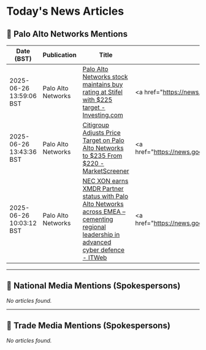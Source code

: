 # Today's News Articles

## 📌 Palo Alto Networks Mentions

| Date (BST) | Publication | Title | Summary |
|------------|-------------|-------|---------|
| 2025-06-26 13:59:06 BST | Palo Alto Networks | [Palo Alto Networks stock maintains buy rating at Stifel with $225 target - Investing.com](https://news.google.com/rss/articles/CBMiywFBVV95cUxOakl5dVdkOFhPd1NfeFE2Y1dNQ2hwOXRjNl9nZTB0dEM3MXlrYWRSQnVTdnRCeVJMX2dqSjNjbEYyLTBIMmdhZ0lUZHVnczQ0YTA5WWtfMlhGYmpLWVoycnF4dXFkblAxYlY1WmhQSlo4dGZKN3hLc0F5R3JXeXQ5Wk9DMEgtbUdJdDNCYkFjRWxIWUJuYVVlUW1lWGZNTlBtcG1mTkxMRTctZWRReGJJZEZTY2lGTW1CZWdkZDZVQUtfYk1Fd0VRU0NqNA?oc=5) | <a href="https://news.google.com/rss/articles/CBMiywFBVV95cUxOakl5dVdkOFhPd1NfeFE2Y1dNQ2hwOXRjNl9nZTB0dEM3MXlrYWRSQnVTdnRCeVJMX2dqSjNjbEYyLTBIMmdhZ0lUZHVnczQ0YTA5WWtfMlhGYmpLWVoycnF4dXFkblAxYlY1WmhQSl... |
| 2025-06-26 13:43:36 BST | Palo Alto Networks | [Citigroup Adjusts Price Target on Palo Alto Networks to $235 From $220 - MarketScreener](https://news.google.com/rss/articles/CBMi7wFBVV95cUxPNnRORm1RRkRUZE1QeUhtV2dTYkhyWm85bUJRLS0yaE9uejh4NnlIVmtaTDFwLU02YnRVT0tsLUEwWnNzOUUtWlZGZDM5dkFRei1EOXp4QzZ4RU0zZ21FV2UyR0c1Tk9kcjhlMDRha3Rqb2NSdDE1RlFibmE5VGpzMUFiVC02Rm4xQjFQWkVWZkx3X3ZzM2tFTkhsbFlSaVRtSmIyNFlDc2w4dHRZcDhNYnNxbng2R0pYLTVaYmgtY2tWSUxnNnpIUS12NXFhVmdUeU9LRkQ2VTJRYk1VbnpST0dOeVgzLXlMUk9GY2l1MA?oc=5) | <a href="https://news.google.com/rss/articles/CBMi7wFBVV95cUxPNnRORm1RRkRUZE1QeUhtV2dTYkhyWm85bUJRLS0yaE9uejh4NnlIVmtaTDFwLU02YnRVT0tsLUEwWnNzOUUtWlZGZDM5dkFRei1EOXp4QzZ4RU0zZ21FV2UyR0c1Tk9kcjhlMDRha3... |
| 2025-06-26 10:03:12 BST | Palo Alto Networks | [NEC XON earns XMDR Partner status with Palo Alto Networks across EMEA – cementing regional leadership in advanced cyber defence - ITWeb](https://news.google.com/rss/articles/CBMihAJBVV95cUxPMnhSdGZETEU4TlNkUUJ5LUJPenJVRW9LRVZCMngxVWl5QXRYZTlURXd3RXRUSzFLRFZGdkJUdzQyenEzbnBKYUtjTm54QzVPNmlyTkwwTjdYUm5RdXZPa2h1emNkYk13NWRuRXdicDRLaUxGM0c1RmNjWmd0XzJhUG5qdkhKdW1UUW9VVHJzM3NYeTF5dGlYZ05sQUM3X3JQRzgyQkRJZ3dyaml2ZG5JdnVjUE1wQnVBbDlDVVlvOGpXc01YdllLNFU5RzFLRnFYczl1SnBKQ1JXVS0tSVhVcEluNXhpRVd4NG83RXNrSlN4SThjY0dqX0FPRmpXNlVGWjNTbg?oc=5) | <a href="https://news.google.com/rss/articles/CBMihAJBVV95cUxPMnhSdGZETEU4TlNkUUJ5LUJPenJVRW9LRVZCMngxVWl5QXRYZTlURXd3RXRUSzFLRFZGdkJUdzQyenEzbnBKYUtjTm54QzVPNmlyTkwwTjdYUm5RdXZPa2h1emNkYk13NWRuRXdicD... |

---
## 📰 National Media Mentions (Spokespersons)

_No articles found._

---
## 📘 Trade Media Mentions (Spokespersons)

_No articles found._
